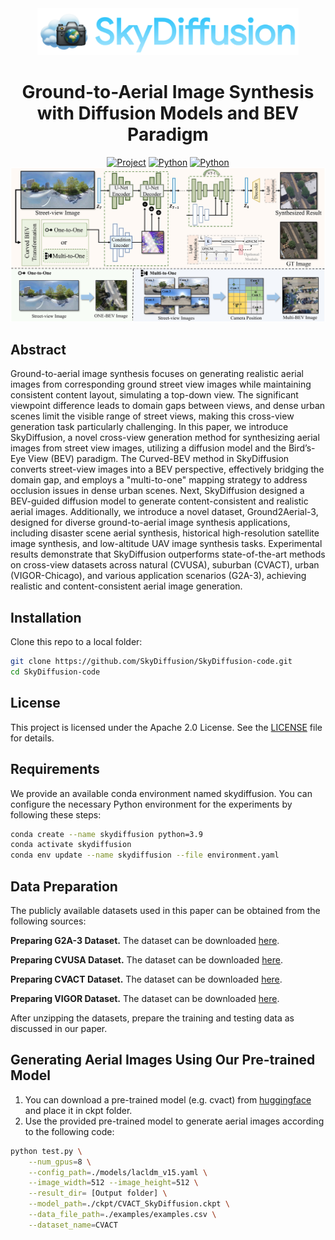 <div align="center">
	<img src="./img/skydiffusion_icon.png" alt="" height=75>
	<h1>Ground-to-Aerial Image Synthesis with Diffusion Models and BEV Paradigm</h1>
	<a href="https://skydiffusion.github.io/"><img src='https://img.shields.io/badge/Project-SkyDiffusion-green' alt='Project'></a>
	<a href=""><img src='https://img.shields.io/badge/python-3.9-blue.svg' alt='Python'></a>
	<a href=""><img src='https://img.shields.io/badge/License-Apache%202.0-yellow' alt='Python'></a>
</div>


<img src="./img/pipeline.jpg" alt="">

## Abstract
Ground-to-aerial image synthesis focuses on generating realistic aerial images from corresponding ground street view images while maintaining consistent content layout, simulating a top-down view. The significant viewpoint difference leads to domain gaps between views, and dense urban scenes limit the visible range of street views, making this cross-view generation task particularly challenging. In this paper, we introduce SkyDiffusion, a novel cross-view generation method for synthesizing aerial images from street view images, utilizing a diffusion model and the Bird’s-Eye View (BEV) paradigm. The Curved-BEV method in SkyDiffusion converts street-view images into a BEV perspective, effectively bridging the domain gap, and employs a "multi-to-one" mapping strategy to address occlusion issues in dense urban scenes. Next, SkyDiffusion designed a BEV-guided diffusion model to generate content-consistent and realistic aerial images. Additionally, we introduce a novel dataset, Ground2Aerial-3, designed for diverse ground-to-aerial image synthesis applications, including disaster scene aerial synthesis, historical high-resolution satellite image synthesis, and low-altitude UAV image synthesis tasks. Experimental results demonstrate that SkyDiffusion outperforms state-of-the-art methods on cross-view datasets across natural (CVUSA), suburban (CVACT), urban (VIGOR-Chicago), and various application scenarios (G2A-3), achieving realistic and content-consistent aerial image generation. 


## Installation
Clone this repo to a local folder:
```bash
git clone https://github.com/SkyDiffusion/SkyDiffusion-code.git
cd SkyDiffusion-code
```

## License

This project is licensed under the Apache 2.0 License. See the [LICENSE](LICENSE) file for details.


## Requirements
We provide an available conda environment named skydiffusion. You can configure the necessary Python environment for the experiments by following these steps:
```bash
conda create --name skydiffusion python=3.9
conda activate skydiffusion
conda env update --name skydiffusion --file environment.yaml
```

## Data Preparation
The publicly available datasets used in this paper can be obtained from the following sources: 

**Preparing G2A-3 Dataset.**  The dataset can be downloaded [here](https://huggingface.co/datasets/SkyDiff1109/G2A-3). 

**Preparing CVUSA Dataset.**  The dataset can be downloaded [here](https://mvrl.cse.wustl.edu/datasets/cvusa). 

**Preparing CVACT Dataset.**  The dataset can be downloaded [here](https://github.com/Liumouliu/OriCNN). 

**Preparing VIGOR Dataset.**  The dataset can be downloaded [here](https://github.com/Jeff-Zilence/VIGOR/tree/main). 

After unzipping the datasets, prepare the training and testing data as discussed in our paper.



## Generating Aerial Images Using Our Pre-trained Model
 1. You can download a pre-trained model (e.g. cvact) from [huggingface](https://huggingface.co/SkyDiff1109/SkyDiffusion_ckpt/tree/main) and place it in ckpt folder.
 2. Use the provided pre-trained model to generate aerial images according to the following code:
```bash
python test.py \
    --num_gpus=8 \
    --config_path=./models/lacldm_v15.yaml \
    --image_width=512 --image_height=512 \
    --result_dir= [Output folder] \
    --model_path=./ckpt/CVACT_SkyDiffusion.ckpt \
    --data_file_path=./examples/examples.csv \
    --dataset_name=CVACT
```

